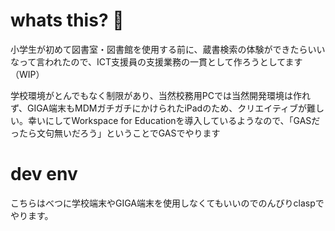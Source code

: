 # whats this? 📖
小学生が初めて図書室・図書館を使用する前に、蔵書検索の体験ができたらいいなって言われたので、ICT支援員の支援業務の一貫として作ろうとしてます（WIP）　

学校環境がとんでもなく制限があり、当然校務用PCでは当然開発環境は作れず、GIGA端末もMDMガチガチにかけられたiPadのため、クリエイティブが難しい。幸いにしてWorkspace for Educationを導入しているようなので、「GASだったら文句無いだろう」ということでGASでやります

# dev env
こちらはべつに学校端末やGIGA端末を使用しなくてもいいのでのんびりclaspでやります。